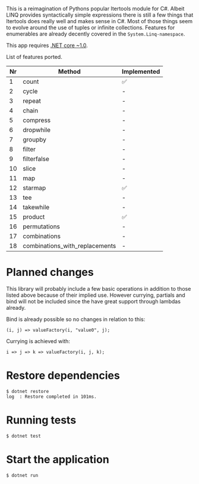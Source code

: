 This is a reimagination of Pythons popular Itertools module for C#. Albeit LINQ provides syntactically simple
expressions there is still a few things that Itertools does really well and makes sense in C#. Most of those
things seem to evolve around the use of tuples or infinite collections. Features for enumerables are
already decently covered in the `System.Linq-namespace`.

This app requires [.NET core ~1.0](https://www.microsoft.com/net/core).

List of features ported.

Nr | Method | Implemented
------------ | ------------- | -------------
1 | count | :white_check_mark:
2 | cycle | -
3 | repeat | -
4 | chain | -
5 | compress | -
6 | dropwhile | -
7 | groupby | -
8 | filter | -
9 | filterfalse | -
10 | slice | -
11 | map | -
12 | starmap | :white_check_mark:
13 | tee | -
14 | takewhile | -
15 | product | :white_check_mark:
16 | permutations | -
17 | combinations | -
18 | combinations_with_replacements | -

# Planned changes
This library will probably include a few basic operations in addition to those listed above because
of their implied use. However currying, partials and bind will not be included since the have
great support through lambdas already.

Bind is already possible so no changes in relation to this:

    (i, j) => valueFactory(i, "value0", j);

Currying is achieved with:

    i => j => k => valueFactory(i, j, k);

# Restore dependencies

    $ dotnet restore
    log  : Restore completed in 101ms.

# Running tests

    $ dotnet test


# Start the application

    $ dotnet run
